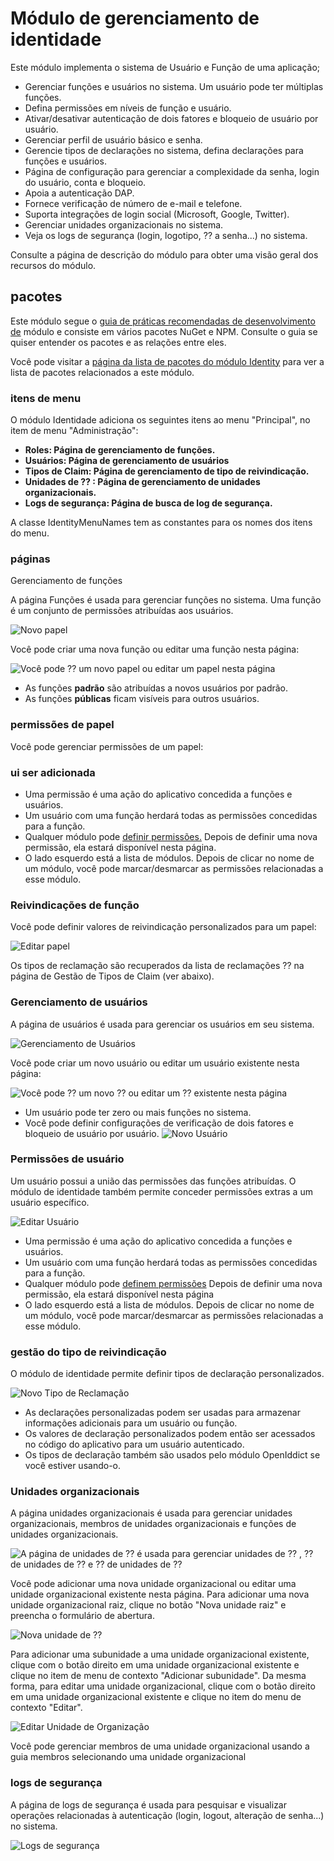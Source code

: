 <style>
  @import url('https://fonts.googleapis.com/css2?family=Lexend:wght@100;300;400;500;600;700;800;900&family=Poppins:wght@100;200;300;400;500;600;700;800;900&display=swap');
</style>
# Módulo de gerenciamento de identidade
Este módulo implementa o sistema de Usuário e Função de uma aplicação;

- Gerenciar funções e usuários no sistema. Um usuário pode ter múltiplas funções.
- Defina permissões em níveis de função e usuário.
- Ativar/desativar autenticação de dois fatores e bloqueio de usuário por usuário.
- Gerenciar perfil de usuário básico e senha.
- Gerencie tipos de declarações no sistema, defina declarações para funções e usuários.
- Página de configuração para gerenciar a complexidade da senha, login do usuário, conta e bloqueio.
- Apoia a autenticação DAP.
- Fornece verificação de número de e-mail e telefone.
- Suporta integrações de login social (Microsoft, Google, Twitter).
- Gerenciar unidades organizacionais no sistema.
- Veja os logs de segurança (login, logotipo, ⁇  a senha...) no sistema.

Consulte a página de descrição do módulo para obter uma visão geral dos recursos do módulo.
## pacotes

Este módulo segue o [guia de práticas recomendadas de desenvolvimento de](https://docs.abp.io/en/abp/latest/Best-Practices/Index "") módulo e consiste em vários pacotes NuGet e NPM. Consulte o guia se quiser entender os pacotes e as relações entre eles.

Você pode visitar a [página da lista de pacotes do módulo Identity](https://abp.io/packages?moduleName=Volo.Identity.Pro "") para ver a lista de pacotes relacionados a este módulo.

### itens de menu
O módulo Identidade adiciona os seguintes itens ao menu "Principal", no item de menu "Administração":

- **Roles: Página de gerenciamento de funções.**
- **Usuários: Página de gerenciamento de usuários**
- **Tipos de Claim: Página de gerenciamento de tipo de reivindicação.**
- **Unidades de ⁇ : Página de gerenciamento de unidades organizacionais.**
- **Logs de segurança: Página de busca de log de segurança.**

A classe IdentityMenuNames tem as constantes para os nomes dos itens do menu.
### páginas
Gerenciamento de funções

A página Funções é usada para gerenciar funções no sistema. Uma função é um conjunto de permissões atribuídas aos usuários.

![Novo papel](./images/users-role.png "")

Você pode criar uma nova função ou editar uma função nesta página:

![Você pode ⁇  um novo papel ou editar um papel nesta página](./images/role-new.png "")

- As funções **padrão** são atribuídas a novos usuários por padrão.
- As funções **públicas** ficam visíveis para outros usuários.

### permissões de papel
Você pode gerenciar permissões de um papel:
### ui ser adicionada

- Uma permissão é uma ação do aplicativo concedida a funções e usuários.
- Um usuário com uma função herdará todas as permissões concedidas para a função.
- Qualquer módulo pode [definir permissões.](https://docs.abp.io/en/abp/latest/Authorization#permission-system "") Depois de definir uma nova permissão, ela estará disponível nesta página.
- O lado esquerdo está a lista de módulos. Depois de clicar no nome de um módulo, você pode marcar/desmarcar as permissões relacionadas a esse módulo.

### Reivindicações de função
Você pode definir valores de reivindicação personalizados para um papel:

![Editar papel](./images/role-claims.png "")

Os tipos de reclamação são recuperados da lista de reclamações ⁇  na página de Gestão de Tipos de Claim (ver abaixo).
### Gerenciamento de usuários
A página de usuários é usada para gerenciar os usuários em seu sistema.

![Gerenciamento de Usuários](./images/users.png "")

Você pode criar um novo usuário ou editar um usuário existente nesta página:

![Você pode ⁇  um novo ⁇  ou editar um ⁇  existente nesta página](./images/users-new.png "")

- Um usuário pode ter zero ou mais funções no sistema.
- Você pode definir configurações de verificação de dois fatores e bloqueio de usuário por usuário.
  ![Novo Usuário](./images/users-role.png "")

### Permissões de usuário
Um usuário possui a união das permissões das funções atribuídas. O módulo de identidade também permite conceder permissões extras a um usuário específico.

![Editar Usuário](./images/user-permision.png "")

- Uma permissão é uma ação do aplicativo concedida a funções e usuários.
- Um usuário com uma função herdará todas as permissões concedidas para a função.
- Qualquer módulo pode [definem permissões](https://docs.abp.io/en/abp/latest/Authorization#permission-system "") Depois de definir uma nova permissão, ela estará disponível nesta página
- O lado esquerdo está a lista de módulos. Depois de clicar no nome de um módulo, você pode marcar/desmarcar as permissões relacionadas a esse módulo.

### gestão do tipo de reivindicação
O módulo de identidade permite definir tipos de declaração personalizados.

![Novo Tipo de Reclamação](./images/claim.png "")

- As declarações personalizadas podem ser usadas para armazenar informações adicionais para um usuário ou função.
- Os valores de declaração personalizados podem então ser acessados ​​no código do aplicativo para um usuário autenticado.
- Os tipos de declaração também são usados ​​pelo módulo OpenIddict se você estiver usando-o.

### Unidades organizacionais
A página unidades organizacionais é usada para gerenciar unidades organizacionais, membros de unidades organizacionais e funções de unidades organizacionais.

![A página de unidades de ⁇  é usada para gerenciar unidades de ⁇ , ⁇  de unidades de ⁇  e ⁇  de unidades de ⁇](./images/organization-Unit.png "")

Você pode adicionar uma nova unidade organizacional ou editar uma unidade organizacional existente nesta página. Para adicionar uma nova unidade organizacional raiz, clique no botão "Nova unidade raiz" e preencha o formulário de abertura.

![Nova unidade de ⁇](./images/organization-Unit-new.png "")

Para adicionar uma subunidade a uma unidade organizacional existente, clique com o botão direito em uma unidade organizacional existente e clique no item de menu de contexto "Adicionar subunidade". Da mesma forma, para editar uma unidade organizacional, clique com o botão direito em uma unidade organizacional existente e clique no item do menu de contexto "Editar".

![Editar Unidade de Organização](./images/organization-Unit-edit.png "")

Você pode gerenciar membros de uma unidade organizacional usando a guia membros selecionando uma unidade organizacional
### logs de segurança
A página de logs de segurança é usada para pesquisar e visualizar operações relacionadas à autenticação (login, logout, alteração de senha...) no sistema.

![Logs de segurança](./images/security-logs.png "")

